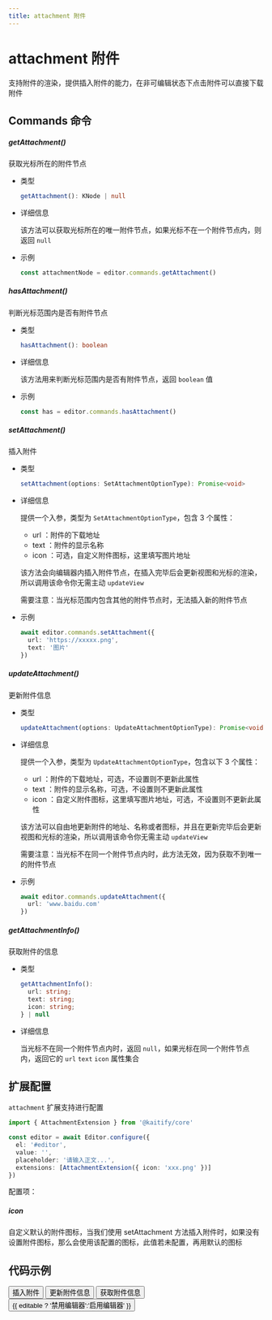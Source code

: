 ```yaml
---
title: attachment 附件
---
```


# attachment 附件

支持附件的渲染，提供插入附件的能力，在非可编辑状态下点击附件可以直接下载附件

## Commands 命令

##### getAttachment()

获取光标所在的附件节点

- 类型

  ```ts
  getAttachment(): KNode | null
  ```

- 详细信息

  该方法可以获取光标所在的唯一附件节点，如果光标不在一个附件节点内，则返回 `null`

- 示例

  ```ts
  const attachmentNode = editor.commands.getAttachment()
  ```

##### hasAttachment()

判断光标范围内是否有附件节点

- 类型

  ```ts
  hasAttachment(): boolean
  ```

- 详细信息

  该方法用来判断光标范围内是否有附件节点，返回 `boolean` 值

- 示例

  ```ts
  const has = editor.commands.hasAttachment()
  ```

##### setAttachment()

插入附件

- 类型

  ```ts
  setAttachment(options: SetAttachmentOptionType): Promise<void>
  ```

- 详细信息

  提供一个入参，类型为 `SetAttachmentOptionType`，包含 3 个属性：

  - url <Badge type="danger" text="string" />：附件的下载地址
  - text <Badge type="danger" text="string" />：附件的显示名称
  - icon <Badge type="danger" text="string" />：可选，自定义附件图标，这里填写图片地址

  该方法会向编辑器内插入附件节点，在插入完毕后会更新视图和光标的渲染，所以调用该命令你无需主动 `updateView`

  需要注意：当光标范围内包含其他的附件节点时，无法插入新的附件节点

- 示例

  ```ts
  await editor.commands.setAttachment({
    url: 'https://xxxxx.png',
    text: '图片'
  })
  ```

##### updateAttachment()

更新附件信息

- 类型

  ```ts
  updateAttachment(options: UpdateAttachmentOptionType): Promise<void>
  ```

- 详细信息

  提供一个入参，类型为 `UpdateAttachmentOptionType`，包含以下 3 个属性：

  - url <Badge type="danger" text="string" />：附件的下载地址，可选，不设置则不更新此属性
  - text <Badge type="danger" text="string" />：附件的显示名称，可选，不设置则不更新此属性
  - icon <Badge type="danger" text="string" />：自定义附件图标，这里填写图片地址，可选，不设置则不更新此属性

  该方法可以自由地更新附件的地址、名称或者图标，并且在更新完毕后会更新视图和光标的渲染，所以调用该命令你无需主动 `updateView`

  需要注意：当光标不在同一个附件节点内时，此方法无效，因为获取不到唯一的附件节点

- 示例

  ```ts
  await editor.commands.updateAttachment({
    url: 'www.baidu.com'
  })
  ```

##### getAttachmentInfo()

获取附件的信息

- 类型

  ```ts
  getAttachmentInfo():
    url: string;
    text: string;
    icon: string;
  } | null
  ```

- 详细信息

  当光标不在同一个附件节点内时，返回 `null`，如果光标在同一个附件节点内，返回它的 `url` `text` `icon` 属性集合

## 扩展配置

`attachment` 扩展支持进行配置

```ts
import { AttachmentExtension } from '@kaitify/core'

const editor = await Editor.configure({
  el: '#editor',
  value: '',
  placeholder: '请输入正文...',
  extensions: [AttachmentExtension({ icon: 'xxx.png' })]
})
```

配置项：

##### icon <Badge type="danger" text="string" />

自定义默认的附件图标，当我们使用 setAttachment 方法插入附件时，如果没有设置附件图标，那么会使用该配置的图标，此值若未配置，再用默认的图标

## 代码示例

<div style="margin:0 0 10px 0">
  <button class="demo-button" @click="editor?.commands.setAttachment({ url:'https://www.so-better.cn/static/attachments/QM6cgjq8GPzY1_c2Ol1GIS68.jpg',text:'一张风景图'})" :disabled="!editable">插入附件</button>
  <button class="demo-button" @click="updateAttachment" :disabled="!editable">更新附件信息</button>
  <button class="demo-button" @click="getInfo" :disabled="!editable">获取附件信息</button>
  <button class="demo-button" @click="editable=!editable">{{ editable ? '禁用编辑器':'启用编辑器' }}</button>
</div>
<div ref="editorRef" style="width:100%;height:100px;"></div>

<script lang="ts" setup>
  import { useData } from 'vitepress'
  import { onMounted, watch, ref, onBeforeUnmount} from "vue"
  import { Editor } from "../../../lib/kaitify-core.es.js"

  const { isDark, page } = useData()
  const editorRef = ref<HtmlElement | undefined>()
  const editor = ref<Editor | undefined>()
  const editable = ref<boolean>(true)
  
  onMounted(async ()=>{
    editor.value = await Editor.configure({
      el: editorRef.value,
      value: '我是一段文本，我是一段文本，我是一段文本，我是一段文本，我是一段文本，我是一段文本，我是一段文本，我是一段文本',
      dark: isDark.value,
      editable:editable.value,
      placeholder:'请输入正文...'
    })
  })

  onBeforeUnmount(()=>{
    editor.value?.destroy()
  })

  const updateAttachment = ()=>{
    if(!editor.value?.commands.getAttachment()){
      alert('请点击附件')
      return
    }
    editor.value?.commands.updateAttachment({ text:'一张风景图.jpg' })
  }

  const getInfo = ()=>{
    if(!editor.value?.commands.getAttachment()){
      alert('请点击附件')
      return
    }
    alert(JSON.stringify(editor.value?.commands.getAttachmentInfo()))
  }

  watch(()=>isDark.value,newVal=>{
    if(editor.value){
        editor.value.setDark(isDark.value)
    }
  })

  watch(()=>editable.value,newVal=>{
    editor.value.setEditable(newVal)
  })
</script>
